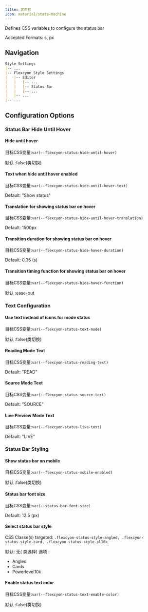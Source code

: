 ```yaml
---
title: 状态栏
icon: material/state-machine
---
```


Defines CSS variables to configure the status bar

Accepted Formats: s, px

## Navigation

```md
Style Settings
|-- ...
|-- Flexcyon Style Settings
|   |-- Editor
|   |   |-- ...
|   |   |-- Status Bar
|   |   |-- ...
|   |-- ...
|-- ...
```

## Configuration Options

### Status Bar Hide Until Hover

#### Hide until hover

目标CSS变量:`var(--flexcyon-status-hide-until-hover)`

默认 :false(类切换)

#### Text when hide until hover enabled

目标CSS变量:`var(--flexcyon-status-hide-until-hover-text)`

Default: "Show status"

#### Translation for showing status bar on hover

目标CSS变量:`var(--flexcyon-status-hide-until-hover-translation)`

Default: 1500px

#### Transition duration for showing status bar on hover

目标CSS变量:`var(--flexcyon-status-hide-hover-duration)`

Default: 0.35 (s)

#### Transition timing function for showing status bar on hover

目标CSS变量:`var(--flexcyon-status-hide-hover-function)`

默认 :ease-out

 
### Text Configuration

#### Use text instead of icons for mode status

目标CSS变量:`var(--flexcyon-status-text-mode)`

默认 :false(类切换)

#### Reading Mode Text

目标CSS变量:`var(--flexcyon-status-reading-text)`

Default: "READ"

#### Source Mode Text

目标CSS变量:`var(--flexcyon-status-source-text)`

Default: "SOURCE"

#### Live Preview Mode Text

目标CSS变量:`var(--flexcyon-status-live-text)`

Default: "LIVE"

 

### Status Bar Styling

#### Show status bar on mobile

目标CSS变量:`var(--flexcyon-status-mobile-enabled)`

默认 :false(类切换)

#### Status bar font size

目标CSS变量:`var(--status-bar-font-size)`

Default: 12.5 (px)

#### Select status bar style

CSS Classe(s) targeted: `.flexcyon-status-style-angled,
.flexcyon-status-style-card, .flexcyon-status-style-pl10k`

默认: 无( 类选择)
选项 :

- Angled
- Cards
- Powerlevel10k

#### Enable status text color

目标CSS变量:`var(--flexcyon-status-text-enable-color)`

默认 :false(类切换)

